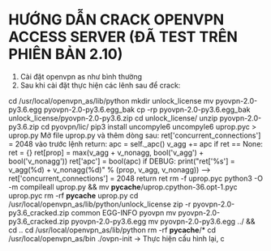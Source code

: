 # HƯỚNG DẪN CRACK OPENVPN ACCESS SERVER (ĐÃ TEST TRÊN PHIÊN BẢN 2.10)

1. Cài đặt openvpn as như bình thường
2. Sau khi cài đặt thực hiện các lênh sau để crack:


cd /usr/local/openvpn_as/lib/python
mkdir unlock_license
mv pyovpn-2.0-py3.6.egg pyovpn-2.0-py3.6.egg_bak
cp -rp pyovpn-2.0-py3.6.egg_bak unlock_license/pyovpn-2.0-py3.6.zip
cd unlock_license/
unzip pyovpn-2.0-py3.6.zip
cd pyovpn/lic/
pip3 install uncompyle6
uncompyle6 uprop.pyc > uprop.py
Mở file uprop.py và thêm dòng sau: ret['concurrent_connections'] = 2048 vào trước lệnh return: 
        apc = self._apc()
            v_agg += apc
            if ret == None:
                ret = {}
            ret[prop] = max(v_agg + v_nonagg, bool('v_agg') + bool('v_nonagg'))
            ret['apc'] = bool(apc)
            if DEBUG:
                print("ret['%s'] = v_agg(%d) + v_nonagg(%d)" % (prop, v_agg, v_nonagg))
     -->    ret['concurrent_connections'] = 2048
        return ret
rm -f uprop.pyc
python3 -O -m compileall uprop.py && mv __pycache__/uprop.cpython-36.opt-1.pyc uprop.pyc
rm -rf __pycache__ uprop.py
cd /usr/local/openvpn_as/lib/python/unlock_license
zip -r pyovpn-2.0-py3.6_cracked.zip common EGG-INFO pyovpn
mv pyovpn-2.0-py3.6_cracked.zip pyovpn-2.0-py3.6.egg
mv pyovpn-2.0-py3.6.egg ../ && cd ..
cd /usr/local/openvpn_as/lib/python
rm -rf __pycache__/*
cd /usr/local/openvpn_as/bin
./ovpn-init
-> Thực hiện cấu hình lại, c
